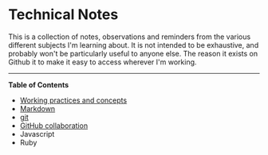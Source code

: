 # Technical Notes
This is a collection of  notes, observations and reminders from the various different subjects I'm learning about. It is not intended to be exhaustive, and probably won't be particularly useful to anyone else. The reason it exists on Github it to make it easy to access wherever I'm working.

----
**Table of Contents**
 
 - [Working practices and concepts](./working-practices/continuous-integration.md)
 - [Markdown](./markdown/markdown.md)
 - [git](./git/git-TOC.md)
 - [GitHub collaboration](./github/github-collaboration.md)
 - Javascript
- Ruby

